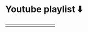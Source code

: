 # Youtube playlist ⬇️

<!-- STREAMLIT:START --><table><tr><td><a href="https://www.youtube.com/watch?v=J2jBTFovWH8"><img width="140px" 
<!-- STREAMLIT:END -->
